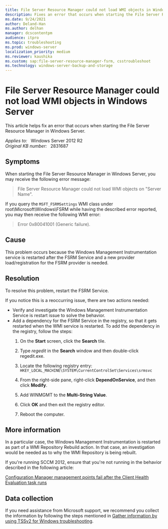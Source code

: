 ```yaml
---
title: File Server Resource Manager could not load WMI objects in Windows Server
description: Fixes an error that occurs when starting the File Server Resource Manager on Windows Server.
ms.date: 9/24/2021
author: Deland-Han
ms.author: delhan
manager: dcscontentpm
audience: itpro
ms.topic: troubleshooting
ms.prod: windows-server
localization_priority: medium
ms.reviewer: kaushika
ms.custom: sap:file-server-resource-manager-fsrm, csstroubleshoot
ms.technology: windows-server-backup-and-storage
---
```

# File Server Resource Manager could not load WMI objects in Windows Server

This article helps fix an error that occurs when starting the File Server Resource Manager in Windows Server.

_Applies to:_ &nbsp; Windows Server 2012 R2  
_Original KB number:_ &nbsp; 2831687

## Symptoms

When starting the File Server Resource Manager in Windows Server, you may receive the following error message:

> File Server Resource Manager could not load WMI objects on "Server Name".

If you query the `MSFT_FSRMSettings` WMI class under root\\Microsoft\\Windows\\FSRM while having the described error reported, you may then receive the following WMI error:

> Error 0x80041001 (Generic failure).

## Cause

This problem occurs because the Windows Management Instrumentation service is restarted after the FSRM Service and a new provider load/registration for the FSRM provider is needed.

## Resolution

To resolve this problem, restart the FSRM Service.

If you notice this is a reoccurring issue, there are two actions needed:

- Verify and investigate the Windows Management Instrumentation Service is restart issue to solve the behavior.
- Add a dependency for the FSRM Service in the registry, so that it gets restarted when the WMI service is restarted. To add the dependency in the registry, follow the steps:
    1. On the **Start** screen, click the **Search** tile.
    2. Type *regedit* in the **Search** window and then double-click regedit.exe.
    3. Locate the following registry entry:
     `HKEY_LOCAL_MACHINE\SYSTEM\CurrentControlSet\Services\srmsvc`

    4. From the right-side pane, right-click **DependOnService**, and then click **Modify**.
    5. Add WINMGMT to the **Multi-String Value**.
    6. Click **OK** and then exit the registry editor.
    7. Reboot the computer.

## More information

In a particular case, the Windows Management Instrumentation is restarted as part of a WMI Repository Rebuild action. In that case, an investigation would be needed as to why the WMI Repository is being rebuilt.

If you're running SCCM 2012, ensure that you're not running in the behavior described in the following article:

[Configuration Manager management points fail after the Client Health Evaluation task runs](/troubleshoot/mem/configmgr/management-points-fail-http-500-errors)

## Data collection

If you need assistance from Microsoft support, we recommend you collect the information by following the steps mentioned in [Gather information by using TSSv2 for Windows troubleshooting](../../windows-client/windows-troubleshooters/gather-information-using-tssv2-windows-troubleshooting.md#wmi).
